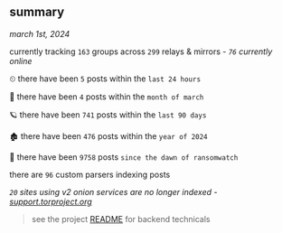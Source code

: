 
## summary
_march 1st, 2024_

currently tracking `163` groups across `299` relays & mirrors - _`76` currently online_

⏲ there have been `5` posts within the `last 24 hours`

🦈 there have been `4` posts within the `month of march`

🪐 there have been `741` posts within the `last 90 days`

🏚 there have been `476` posts within the `year of 2024`

🦕 there have been `9758` posts `since the dawn of ransomwatch`

there are `96` custom parsers indexing posts

_`20` sites using v2 onion services are no longer indexed - [support.torproject.org](https://support.torproject.org/onionservices/v2-deprecation/)_

> see the project [README](https://github.com/joshhighet/ransomwatch#ransomwatch--) for backend technicals
